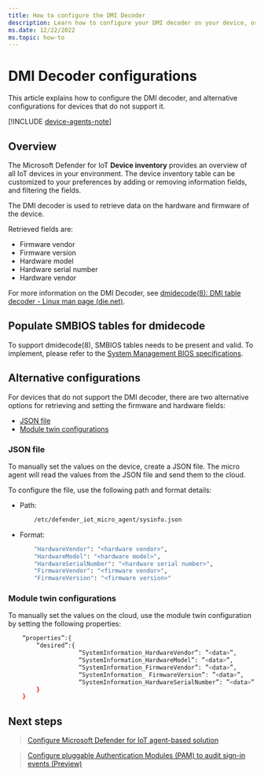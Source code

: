 ```yaml
---
title: How to configure the DMI Decoder
description: Learn how to configure your DMI decoder on your device, or use other alternatives. 
ms.date: 12/22/2022
ms.topic: how-to
---
```


# DMI Decoder configurations

This article explains how to configure the DMI decoder, and alternative configurations for devices that do not support it.

[!INCLUDE [device-agents-note](../includes/device-agents-note.md)]

## Overview

The Microsoft Defender for IoT **Device inventory** provides an overview of all IoT devices in your environment. The device inventory table can be customized to your preferences by adding or removing information fields, and filtering the fields.

The DMI decoder is used to retrieve data on the hardware and firmware of the device.

Retrieved fields are:

- Firmware vendor
- Firmware version
- Hardware model
- Hardware serial number
- Hardware vendor

For more information on the DMI Decoder, see [dmidecode(8): DMI table decoder - Linux man page (die.net)](https://nam06.safelinks.protection.outlook.com/?url=https%3A%2F%2Flinux.die.net%2Fman%2F8%2Fdmidecode&data=05%7C01%7Cmiashapan%40microsoft.com%7C07f0384fdcf14dd8cdb808dae0be41a4%7C72f988bf86f141af91ab2d7cd011db47%7C1%7C0%7C638069405000113003%7CUnknown%7CTWFpbGZsb3d8eyJWIjoiMC4wLjAwMDAiLCJQIjoiV2luMzIiLCJBTiI6Ik1haWwiLCJXVCI6Mn0%3D%7C3000%7C%7C%7C&sdata=%2FSFH0ALDDf6OPMsXW99gEP%2Bvu%2F1eIXyunIQth682NbQ%3D&reserved=0).

## Populate SMBIOS tables for dmidecode

To support dmidecode(8), SMBIOS tables needs to be present and valid.
To implement, please refer to the [System Management BIOS specifications](https://lwn.net/Articles/451967/).

## Alternative configurations

For devices that do not support the DMI decoder, there are two alternative options for retrieving and setting the firmware and hardware fields:

- [JSON file](#json-file)
- [Module twin configurations](#module-twin-configurations)

### JSON file

To manually set the values on the device, create a JSON file. The micro agent will read the values from the JSON file and send them to the cloud.

To configure the file, use the following path and format details:

- Path:

    ```bash
        /etc/defender_iot_micro_agent/sysinfo.json
    ```

- Format:

    ```bash
        "HardwareVendor": "<hardware vendor>", 
        "HardwareModel": "<hardware model>",
        "HardwareSerialNumber": "<hardware serial number>", 
        "FirmwareVendor": "<firmware vendor>", 
        "FirmwareVersion": "<firmware version>"
    ```

### Module twin configurations

To manually set the values on the cloud, use the module twin configuration by setting the following properties:

```bash
    “properties”:{
        “desired”:{
                    “SystemInformation_HardwareVendor”: ”<data>”,
                    “SystemInformation_HardwareModel”: ”<data>”,
                    “SystemInformation_FirmwareVendor”: ”<data>”,
                    “SystemInformation_ FirmwareVersion”: ”<data>”,
                    “SystemInformation_HardwareSerialNumber”: ”<data>”
        }
    }              
```

## Next steps

> [Configure Microsoft Defender for IoT agent-based solution](tutorial-configure-agent-based-solution.md)

> [Configure pluggable Authentication Modules (PAM) to audit sign-in events (Preview)](configure-pam-to-audit-sign-in-events.md)
